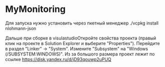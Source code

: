 # MyMonitoring
Для запуска нужно установить через пкетный менеджер  ./vcpkg install nlohmann-json

Дальше при сборке в visulastudioОткройте свойства проекта (правый клик на проекте в Solution Explorer и выберите "Properties").
Перейдите в раздел "Linker" -> "System".
Измените "Subsystem" на "Windows (/SUBSYSTEM:WINDOWS)".
Из за большого размера проект лежит по ссылке https://disk.yandex.ru/d/jD93qouwp2uPUQ
